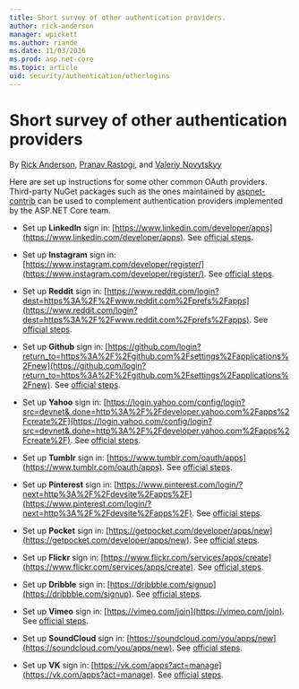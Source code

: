 ```yaml
---
title: Short survey of other authentication providers.
author: rick-anderson
manager: wpickett
ms.author: riande
ms.date: 11/03/2016
ms.prod: asp.net-core
ms.topic: article
uid: security/authentication/otherlogins
---
```

# Short survey of other authentication providers

<a name="security-authentication-other-logins"></a>

By [Rick Anderson](https://twitter.com/RickAndMSFT), [Pranav Rastogi](https://github.com/rustd), and [Valeriy Novytskyy](https://github.com/01binary)

Here are set up instructions for some other common OAuth providers. Third-party NuGet packages such as the ones maintained by [aspnet-contrib](https://www.nuget.org/packages?q=owners%3Aaspnet-contrib+title%3AOAuth) can be used to complement authentication providers implemented by the ASP.NET Core team.

* Set up **LinkedIn** sign in: [https://www.linkedin.com/developer/apps](https://www.linkedin.com/developer/apps). See [official steps](https://developer.linkedin.com/docs/oauth2).

* Set up **Instagram** sign in: [https://www.instagram.com/developer/register/](https://www.instagram.com/developer/register/). See [official steps](https://www.instagram.com/developer/authentication/).

* Set up **Reddit** sign in: [https://www.reddit.com/login?dest=https%3A%2F%2Fwww.reddit.com%2Fprefs%2Fapps](https://www.reddit.com/login?dest=https%3A%2F%2Fwww.reddit.com%2Fprefs%2Fapps). See [official steps](https://github.com/reddit/reddit/wiki/OAuth2-Quick-Start-Example).

* Set up **Github** sign in: [https://github.com/login?return_to=https%3A%2F%2Fgithub.com%2Fsettings%2Fapplications%2Fnew](https://github.com/login?return_to=https%3A%2F%2Fgithub.com%2Fsettings%2Fapplications%2Fnew). See [official steps](https://developer.github.com/v3/oauth/).

* Set up **Yahoo** sign in: [https://login.yahoo.com/config/login?src=devnet&.done=http%3A%2F%2Fdeveloper.yahoo.com%2Fapps%2Fcreate%2F](https://login.yahoo.com/config/login?src=devnet&.done=http%3A%2F%2Fdeveloper.yahoo.com%2Fapps%2Fcreate%2F). See [official steps](https://developer.yahoo.com/bbauth/user.html).

* Set up **Tumblr** sign in: [https://www.tumblr.com/oauth/apps](https://www.tumblr.com/oauth/apps). See [official steps](https://www.tumblr.com/docs/api/v2#auth).

* Set up **Pinterest** sign in: [https://www.pinterest.com/login/?next=http%3A%2F%2Fdevsite%2Fapps%2F](https://www.pinterest.com/login/?next=http%3A%2F%2Fdevsite%2Fapps%2F). See [official steps](https://developers.pinterest.com/docs/api/overview/?).

* Set up **Pocket** sign in: [https://getpocket.com/developer/apps/new](https://getpocket.com/developer/apps/new). See [official steps](https://getpocket.com/developer/docs/authentication).

* Set up **Flickr** sign in: [https://www.flickr.com/services/apps/create](https://www.flickr.com/services/apps/create). See [official steps](https://www.flickr.com/services/api/auth.oauth.html).

* Set up **Dribble** sign in: [https://dribbble.com/signup](https://dribbble.com/signup). See [official steps](http://developer.dribbble.com/v1/oauth/).

* Set up **Vimeo** sign in: [https://vimeo.com/join](https://vimeo.com/join). See [official steps](https://developer.vimeo.com/api/authentication).

* Set up **SoundCloud** sign in: [https://soundcloud.com/you/apps/new](https://soundcloud.com/you/apps/new). See [official steps](https://developers.soundcloud.com/blog/we-love-oauth-2).

* Set up **VK** sign in: [https://vk.com/apps?act=manage](https://vk.com/apps?act=manage). See [official steps](https://vk.com/pages?oid=-17680044&p=Authorizing_Sites).

